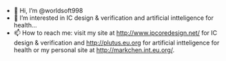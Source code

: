- 👋 Hi, I’m @worldsoft998
- 👀 I’m interested in IC design & verification  and artificial intteligence for health...
- 📫 How to reach me: visit my site at http://www.ipcoredesign.net/ for IC design & verification and  http://plutus.eu.org for artificial intteligence for health or my personal site at http://markchen.int.eu.org/.

<!--- 
worldsoft998/worldsoft998 is a ✨ special ✨ repository because its `README.md` (this file) appears on your GitHub profile.
You can click the Preview link to take a look at your changes.
--->
